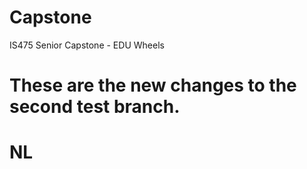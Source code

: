 # Capstone
 IS475 Senior Capstone - EDU Wheels


# These are the new changes to the second test branch.

# NL

